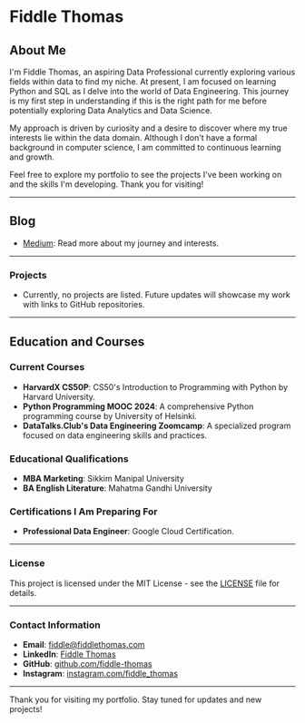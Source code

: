 # Fiddle Thomas

## About Me
I'm Fiddle Thomas, an aspiring Data Professional currently exploring various fields within data to find my niche. At present, I am focused on learning Python and SQL as I delve into the world of Data Engineering. This journey is my first step in understanding if this is the right path for me before potentially exploring Data Analytics and Data Science.

My approach is driven by curiosity and a desire to discover where my true interests lie within the data domain. Although I don't have a formal background in computer science, I am committed to continuous learning and growth.

Feel free to explore my portfolio to see the projects I've been working on and the skills I'm developing. Thank you for visiting!

---

## Blog
- [Medium](https://medium.com/@fiddlethomas): Read more about my journey and interests.

---

### Projects

- Currently, no projects are listed. Future updates will showcase my work with links to GitHub repositories.

---

## Education and Courses

### Current Courses
- **HarvardX CS50P**: CS50's Introduction to Programming with Python by Harvard University.
- **Python Programming MOOC 2024**: A comprehensive Python programming course by University of Helsinki.
- **DataTalks.Club's Data Engineering Zoomcamp**: A specialized program focused on data engineering skills and practices.

### Educational Qualifications
- **MBA Marketing**: Sikkim Manipal University
- **BA English Literature**: Mahatma Gandhi University

### Certifications I Am Preparing For
- **Professional Data Engineer**: Google Cloud Certification.

---

### License

This project is licensed under the MIT License - see the [LICENSE](./LICENSE) file for details.

---

### Contact Information

- **Email**: [fiddle@fiddlethomas.com](mailto:fiddle@fiddlethomas.com)
- **LinkedIn**: [Fiddle Thomas](https://linkedin.com/in/fiddlethomas/)
- **GitHub**: [github.com/fiddle-thomas](https://github.com/fiddle-thomas)
- **Instagram**: [instagram.com/fiddle_thomas](https://www.instagram.com/fiddle_thomas/)

---

Thank you for visiting my portfolio. Stay tuned for updates and new projects!
